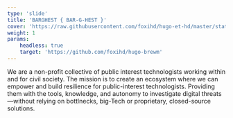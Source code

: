 ```yaml
---
type: 'slide'
title: 'BARGHEST { BAR-G-HEST }'
cover: 'https://raw.githubusercontent.com/foxihd/hugo-et-hd/master/static/svg/flowlines/28.svg'
weight: 1
params:
    headless: true
    target: 'https://github.com/foxihd/hugo-brewm'
---
```


We are a non-profit collective of public interest technologists working within and for civil society. The mission is to create an ecosystem where we can empower and build resilience for public-interest technologists. Providing them with the tools, knowledge, and autonomy to investigate digital threats—without relying on bottlnecks, big-Tech or proprietary, closed-source solutions.
